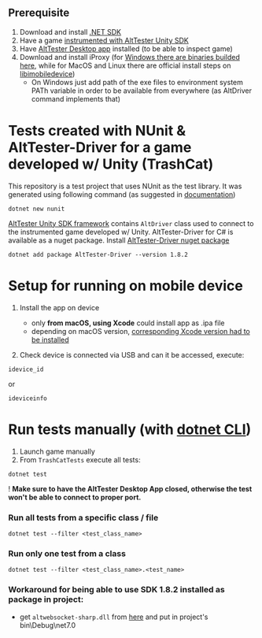 ## Prerequisite

1. Download and install [.NET SDK](https://dotnet.microsoft.com/en-us/download)
2. Have a game [instrumented with AltTester Unity SDK](https://alttester.com/docs/sdk/pages/get-started.html#instrument-your-game-with-alttester-unity-sdk)
3. Have [AltTester Desktop app](https://alttester.com/alttester/) installed (to be able to inspect game)
4. Download and install iProxy (for [Windows there are binaries builded here](https://github.com/L1ghtmann/libimobiledevice/releases), while for MacOS and Linux there are official install steps on [libimobiledevice](https://libimobiledevice.org/#get-started))
    - On Windows just add path of the exe files to environment system PATh variable in order to be available from everywhere (as AltDriver command implements that)

# Tests created with NUnit & AltTester-Driver for a game developed w/ Unity (TrashCat)

This repository is a test project that uses NUnit as the test library. It was generated using following command (as suggested in [documentation](https://learn.microsoft.com/en-us/dotnet/core/testing/unit-testing-with-nunit#creating-the-test-project))

```
dotnet new nunit
```

[AltTester Unity SDK framework](https://alttester.com/docs/sdk/) contains `AltDriver` class used to connect to the instrumented game developed w/ Unity. AltTester-Driver for C# is available as a nuget package. Install [AltTester-Driver nuget package](https://www.nuget.org/packages/AltTester-Driver#versions-body-tab)

```
dotnet add package AltTester-Driver --version 1.8.2
```

# Setup for running on mobile device

1. Install the app on device
    - only **from macOS, using Xcode** could install app as .ipa file
    - depending on macOS version, [corresponding Xcode version had to be installed](https://developer.apple.com/support/xcode/)

2. Check device is connected via USB and can it be accessed, execute:

```
idevice_id
```

or

```
ideviceinfo
```

# Run tests manually (with [dotnet CLI](https://learn.microsoft.com/en-us/dotnet/core/tools/dotnet-test))

1. Launch game manually
2. From `TrashCatTests` execute all tests:

```
dotnet test
```

! **Make sure to have the AltTester Desktop App closed, otherwise the test won't be able to connect to proper port.**

### Run all tests from a specific class / file

```
dotnet test --filter <test_class_name>
```

### Run only one test from a class

```
dotnet test --filter <test_class_name>.<test_name>
```

### Workaround for being able to use SDK 1.8.2 installed as package in project:
- get `altwebsocket-sharp.dll` from [here](https://github.com/alttester/AltTester-Unity-SDK/tree/development/Assets/AltTester/Runtime/3rdParty/websocket-sharp/netstandard2.0) and put in project's bin\Debug\net7.0